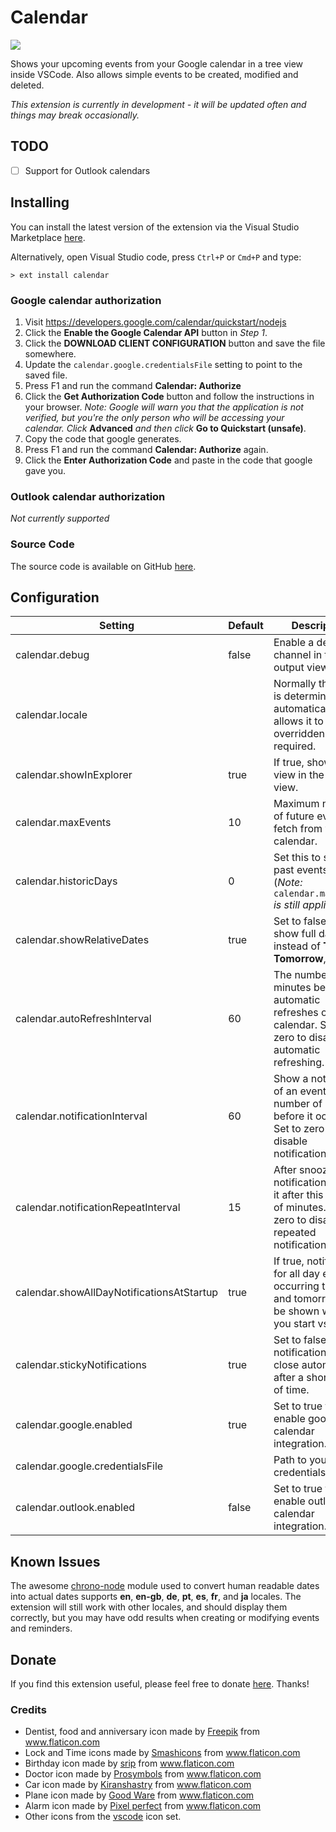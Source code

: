 # Calendar

<img src="https://raw.githubusercontent.com/Gruntfuggly/calendar/master/resources/screenshot.png">

Shows your upcoming events from your Google calendar in a tree view inside VSCode. Also allows simple
events to be created, modified and deleted.

*This extension is currently in development - it will be updated often and things may break occasionally.*

## TODO

- [ ] Support for Outlook calendars

## Installing

You can install the latest version of the extension via the Visual Studio Marketplace [here](https://marketplace.visualstudio.com/items?itemName=Gruntfuggly.calendar).

Alternatively, open Visual Studio code, press `Ctrl+P` or `Cmd+P` and type:

    > ext install calendar

### Google calendar authorization

1. Visit https://developers.google.com/calendar/quickstart/nodejs
2. Click the **Enable the Google Calendar API** button in *Step 1*.
3. Click the **DOWNLOAD CLIENT CONFIGURATION** button and save the file somewhere.
4. Update the `calendar.google.credentialsFile` setting to point to the saved file.
5. Press F1 and run the command **Calendar: Authorize**
6. Click the **Get Authorization Code** button and follow the instructions in your browser. *Note: Google will warn you that the application is not verified, but you're the only person who will be accessing your calendar. Click* **Advanced** *and then click* **Go to Quickstart (unsafe)**.
7. Copy the code that google generates.
8. Press F1 and run the command **Calendar: Authorize** again.
9. Click the **Enter Authorization Code** and paste in the code that google gave you.

### Outlook calendar authorization

*Not currently supported*

### Source Code

The source code is available on GitHub [here](https://github.com/Gruntfuggly/calendar).

## Configuration

| Setting                                   | Default | Description                                                                                                           |
|-------------------------------------------|---------|-----------------------------------------------------------------------------------------------------------------------|
| calendar.debug                            | false   | Enable a debug channel in the output view.                                                                            |
| calendar.locale                           |         | Normally the locale is determined automatically. This allows it to be overridden if required.                         |
| calendar.showInExplorer                   | true    | If true, show the view in the explorer view.                                                                          |
| calendar.maxEvents                        | 10      | Maximum number of future events to fetch from your calendar.                                                          |
| calendar.historicDays                     | 0       | Set this to show past events in tree (*Note:* `calendar.maxEvents` *is still applied*).                               |
| calendar.showRelativeDates                | true    | Set to false to show full dates instead of **Today**, **Tomorrow**, etc.                                              |
| calendar.autoRefreshInterval              | 60      | The number of minutes between automatic refreshes of the calendar. Set to zero to disable automatic refreshing.       |
| calendar.notificationInterval             | 60      | Show a notification of an event this number of minutes before it occurs. Set to zero to disable notifications.        |
| calendar.notificationRepeatInterval       | 15      | After snoozing a notification, repeat it after this number of minutes. Set to zero to disable repeated notifications. |
| calendar.showAllDayNotificationsAtStartup | true    | If true, notifications for all day events occurring today and tomorrow will be shown when you start vscode.           |
| calendar.stickyNotifications              | true    | Set to false to allow notifications to close automatically after a short period of time.                              |
| calendar.google.enabled                   | true    | Set to true to enable google calendar integration.                                                                    |
| calendar.google.credentialsFile           |         | Path to your credentials file.                                                                                        |
| calendar.outlook.enabled                  | false   | Set to true to enable outlook calendar integration.                                                                   |
<!--
| calendar.outlook.clientId     | | Your client ID for your outlook calendar     |
| calendar.outlook.clientSecret | | Your client secret for your outlook calendar |
-->

## Known Issues

The awesome [chrono-node](https://www.npmjs.com/package/chrono-node) module used to convert human readable dates into actual dates supports **en**, **en-gb**, **de**, **pt**, **es**, **fr**, and **ja** locales. The extension will still work with other locales, and should display them correctly, but you may have odd results when creating or modifying events and reminders.

## Donate

If you find this extension useful, please feel free to donate <a href="https://paypal.me/Gruntfuggly">here</a>. Thanks!

### Credits

- Dentist, food and anniversary icon made by <a href="https://www.flaticon.com/authors/freepik" title="Freepik">Freepik</a> from <a href="https://www.flaticon.com" title="Flaticon">www.flaticon.com</a>
- Lock and Time icons made by <a href="https://www.flaticon.com/authors/smashicons" title="Smashicons">Smashicons</a> from <a href="https://www.flaticon.com" title="Flaticon">www.flaticon.com</a>
- Birthday icon made by <a href="https://www.flaticon.com/authors/srip" title="srip">srip</a> from <a href="https://www.flaticon.com/" title="Flaticon">www.flaticon.com</a>
- Doctor icon made by <a href="https://www.flaticon.com/authors/prosymbols" title="Prosymbols">Prosymbols</a> from <a href="https://www.flaticon.com/" title="Flaticon">www.flaticon.com</a>
- Car icon made by <a href="https://www.flaticon.com/authors/kiranshastry" title="Kiranshastry">Kiranshastry</a> from <a href="https://www.flaticon.com" title="Flaticon">www.flaticon.com</a>
- Plane icon made by <a href="https://www.flaticon.com/authors/good-ware" title="Good Ware">Good Ware</a> from <a href="https://www.flaticon.com/" title="Flaticon">www.flaticon.com</a>
- Alarm icon made by <a href="https://www.flaticon.com/authors/pixel-perfect" title="Pixel perfect">Pixel perfect</a> from <a href="https://www.flaticon.com/" title="Flaticon">www.flaticon.com</a>
- Other icons from the [vscode](https://github.com/microsoft/vscode-icons) icon set.
